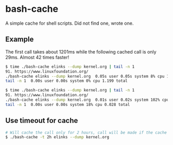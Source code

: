 # bash-cache

A simple cache for shell scripts. Did not find one, wrote one.

## Example

The first call takes about 1201ms while the following cached call is only 29ms. Almost 42 times faster!

```bash
$ time ./bash-cache elinks --dump kernel.org | tail -n 1
91. https://www.linuxfoundation.org/
./bash-cache elinks --dump kernel.org  0.05s user 0.05s system 8% cpu 1.201 total
tail -n 1  0.00s user 0.00s system 0% cpu 1.199 total
```

```bash
$ time ./bash-cache elinks --dump kernel.org | tail -n 1
91. https://www.linuxfoundation.org/
./bash-cache elinks --dump kernel.org  0.01s user 0.02s system 102% cpu 0.029 total
tail -n 1  0.00s user 0.00s system 18% cpu 0.028 total
```

## Use timeout for cache

```bash
# Will cache the call only for 2 hours, call will be made if the cache age exceeds 2 hours
$ ./bash-cache -t 2h elinks --dump kernel.org 
```
